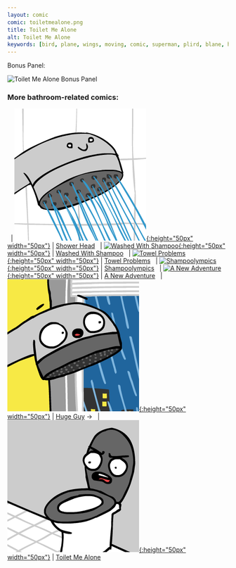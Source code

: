 ```yaml
---
layout: comic
comic: toiletmealone.png
title: Toilet Me Alone
alt: Toilet Me Alone
keywords: [bird, plane, wings, moving, comic, superman, plird, blane, hero, superhero, animated]
---
```




Bonus Panel:

![Toilet Me Alone Bonus Panel](/images/toiletmealone_bonus.png)

### More bathroom-related comics:

&nbsp; | [![Shower Head](/thumbs/showerhead.png){:height="50px" width="50px"}](https://lolnein.com/2017/09/22/showerhead/) | [Shower Head](https://lolnein.com/2017/09/22/showerhead/)
&nbsp; | [![Washed With Shampoo](/thumbs/washedwithshampoo.png){:height="50px" width="50px"}](https://lolnein.com/2017/11/03/washedwithshampoo/) | [Washed With Shampoo](https://lolnein.com/2017/11/03/washedwithshampoo/)
&nbsp; | [![Towel Problems](/thumbs/towelproblems.png){:height="50px" width="50px"}](https://lolnein.com/2017/11/29/towelproblems/) | [Towel Problems](https://lolnein.com/2017/11/29/towelproblems/)
&nbsp; | [![Shampoolympics](/thumbs/shampoolympics.png){:height="50px" width="50px"}](https://lolnein.com/2018/04/19/shampoolympics/) | [Shampoolympics](https://lolnein.com/2018/04/19/shampoolympics/)
&nbsp; | [![A New Adventure](/thumbs/anewadventure.png){:height="50px" width="50px"}](https://lolnein.com/2018/08/10/anewadventure/) | [A New Adventure](https://lolnein.com/2018/08/10/anewadventure/)
&nbsp; | [![Huge Guy](/thumbs/hugeguy.png){:height="50px" width="50px"}](https://lolnein.com/2019/09/16/hugeguy/) | [Huge Guy](https://lolnein.com/2019/09/16/hugeguy/)
&rarr; &nbsp; | [![Toilet Me Alone](/thumbs/toiletmealone.png){:height="50px" width="50px"}](https://lolnein.com/2020/02/22/toiletmealone/) | [Toilet Me Alone](https://lolnein.com/2020/02/22/toiletmealone/)

